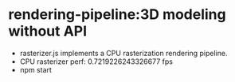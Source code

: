 # rendering-pipeline:3D modeling without API
* rasterizer.js implements a CPU rasterization rendering pipeline.
* CPU rasterizer perf: 0.7219226243326677 fps
* npm start
